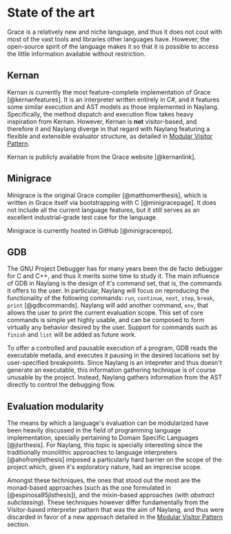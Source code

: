
State of the art
================

Grace is a relatively new and niche language, and thus it does not cout with most of the vast tools and libraries other languages have. However, the open-source spirit of the language makes it so that it is possible to access the little information available without restriction.

Kernan
------

Kernan is currently the most feature-complete implementation of Grace [@kernanfeatures]. It is an interpreter written entirely in C#, and it features some similar execution and AST models as those implemented in Naylang. Specifically, the method dispatch and execution flow takes heavy inspiration from Kernan. However, Kernan is **not** visitor-based, and therefore it and Naylang diverge in that regard with Naylang featuring a flexible and extensible evaluator structure, as detailed in [Modular Visitor Pattern](#modular-visitor-pattern).

Kernan is publicly available from the Grace website [@kernanlink].

Minigrace
------

Minigrace is the original Grace compiler [@matthomerthesis], which is written in Grace itself via bootstrapping with C [@minigracepage]. It does not include all the current language features, but it still serves as an excellent industrial-grade test case for the language.

Minigrace is currently hosted in GitHub [@minigracerepo].

GDB
------

The GNU Project Debugger has for many years been the de facto debugger for C and C++, and thus it merits some time to study it. The main influence of GDB in Naylang is the design of it's command set, that is, the commands it offers to the user. In particular, Naylang will focus on reproducing the functionality of the following commands: `run`, `continue`, `next`, `step`, `break`, `print` [@gdbcommands]. Naylang will add another command, `env`, that allows the user to print the current evaluation scope. This set of core commands is simple yet highly usable, and can be composed to form virtually any behavior desired by the user. Support for commands such as `finish` and `list` will be added as future work.

To offer a controlled and pausable execution of a program, GDB reads the executable metada, and executes it pausing in the desired locations set by user-specified breakpoints. Since Naylang is an intepreter and thus doesn't generate an executable, this information gathering technique is of course unusable by the project. Instead, Naylang gathers information from the AST directly to control the debugging flow.


Evaluation modularity
-------

The means by which a language's evaluation can be modularized have been heavily discussed in the field of programming language implementation, specially pertaining to Domain Specific Languages [@jlsrthesis]. For Naylang, this topic is specially interesting since the traditionally monolithic approaches to language interpreters [@ahofromjlsthesis] imposed a particularly hard barrier on the scope of the project which, given it's exploratory nature, had an imprecise scope.

Amongst these techniques, the ones that stood out the most are the monad-based approaches (such as the one formulated in [@espinosa95jlsthesis]), and the mixin-based approaches (with _abstract subclassing_). These techniques however differ fundamentally from the Visitor-based interpreter pattern that was the aim of Naylang, and thus were discarded in favor of a new approach detailed in the [Modular Visitor Pattern](#modular-visitor-pattern) section.
